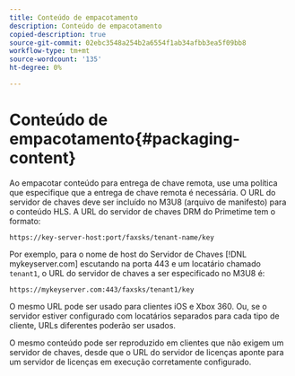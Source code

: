 ```yaml
---
title: Conteúdo de empacotamento
description: Conteúdo de empacotamento
copied-description: true
source-git-commit: 02ebc3548a254b2a6554f1ab34afbb3ea5f09bb8
workflow-type: tm+mt
source-wordcount: '135'
ht-degree: 0%

---
```


# Conteúdo de empacotamento{#packaging-content}

Ao empacotar conteúdo para entrega de chave remota, use uma política que especifique que a entrega de chave remota é necessária. O URL do servidor de chaves deve ser incluído no M3U8 (arquivo de manifesto) para o conteúdo HLS. A URL do servidor de chaves DRM do Primetime tem o formato:

```
https://key-server-host:port/faxsks/tenant-name/key
```

Por exemplo, para o nome de host do Servidor de Chaves [!DNL mykeyserver.com] escutando na porta 443 e um locatário chamado `tenant1`, o URL do servidor de chaves a ser especificado no M3U8 é:

```
https://mykeyserver.com:443/faxsks/tenant1/key
```

O mesmo URL pode ser usado para clientes iOS e Xbox 360. Ou, se o servidor estiver configurado com locatários separados para cada tipo de cliente, URLs diferentes poderão ser usados.

O mesmo conteúdo pode ser reproduzido em clientes que não exigem um servidor de chaves, desde que o URL do servidor de licenças aponte para um servidor de licenças em execução corretamente configurado.
